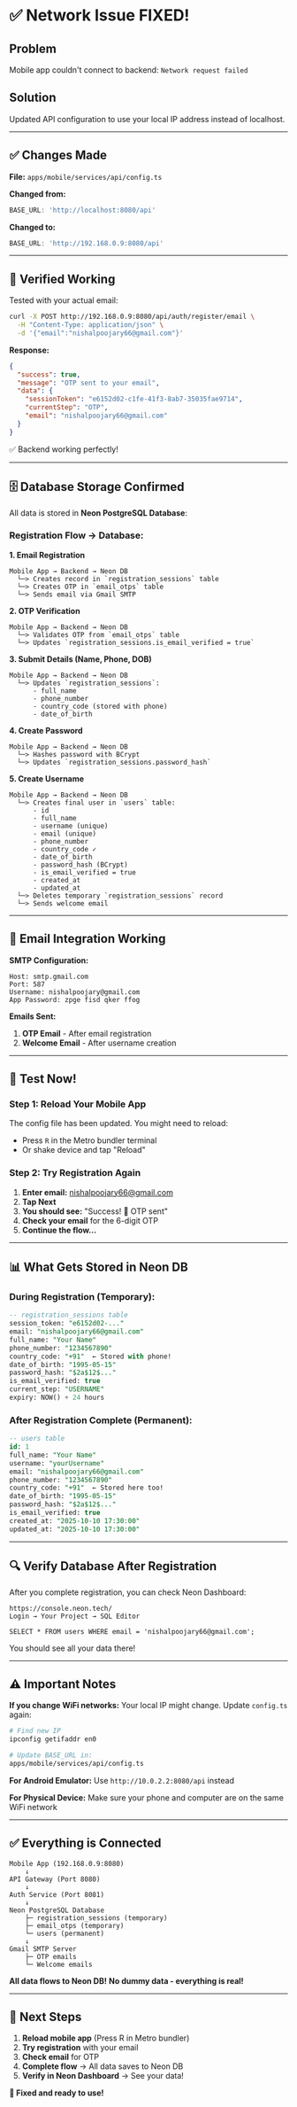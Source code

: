 # ✅ Network Issue FIXED!

## Problem
Mobile app couldn't connect to backend: `Network request failed`

## Solution
Updated API configuration to use your local IP address instead of localhost.

---

## ✅ Changes Made

**File:** `apps/mobile/services/api/config.ts`

**Changed from:**
```typescript
BASE_URL: 'http://localhost:8080/api'
```

**Changed to:**
```typescript
BASE_URL: 'http://192.168.0.9:8080/api'
```

---

## 🧪 Verified Working

Tested with your actual email:
```bash
curl -X POST http://192.168.0.9:8080/api/auth/register/email \
  -H "Content-Type: application/json" \
  -d '{"email":"nishalpoojary66@gmail.com"}'
```

**Response:**
```json
{
  "success": true,
  "message": "OTP sent to your email",
  "data": {
    "sessionToken": "e6152d02-c1fe-41f3-8ab7-35035fae9714",
    "currentStep": "OTP",
    "email": "nishalpoojary66@gmail.com"
  }
}
```

✅ Backend working perfectly!

---

## 🗄️ Database Storage Confirmed

All data is stored in **Neon PostgreSQL Database**:

### Registration Flow → Database:

**1. Email Registration**
```
Mobile App → Backend → Neon DB
  └─> Creates record in `registration_sessions` table
  └─> Creates OTP in `email_otps` table
  └─> Sends email via Gmail SMTP
```

**2. OTP Verification**
```
Mobile App → Backend → Neon DB
  └─> Validates OTP from `email_otps` table
  └─> Updates `registration_sessions.is_email_verified = true`
```

**3. Submit Details (Name, Phone, DOB)**
```
Mobile App → Backend → Neon DB
  └─> Updates `registration_sessions`:
      - full_name
      - phone_number
      - country_code (stored with phone)
      - date_of_birth
```

**4. Create Password**
```
Mobile App → Backend → Neon DB
  └─> Hashes password with BCrypt
  └─> Updates `registration_sessions.password_hash`
```

**5. Create Username**
```
Mobile App → Backend → Neon DB
  └─> Creates final user in `users` table:
      - id
      - full_name
      - username (unique)
      - email (unique)
      - phone_number
      - country_code ✓
      - date_of_birth
      - password_hash (BCrypt)
      - is_email_verified = true
      - created_at
      - updated_at
  └─> Deletes temporary `registration_sessions` record
  └─> Sends welcome email
```

---

## 📧 Email Integration Working

**SMTP Configuration:**
```
Host: smtp.gmail.com
Port: 587
Username: nishalpoojary@gmail.com
App Password: zpge fisd qker ffog
```

**Emails Sent:**
1. **OTP Email** - After email registration
2. **Welcome Email** - After username creation

---

## 🚀 Test Now!

### Step 1: Reload Your Mobile App
The config file has been updated. You might need to reload:
- Press `R` in the Metro bundler terminal
- Or shake device and tap "Reload"

### Step 2: Try Registration Again
1. **Enter email:** nishalpoojary66@gmail.com
2. **Tap Next**
3. **You should see:** "Success! 📧 OTP sent"
4. **Check your email** for the 6-digit OTP
5. **Continue the flow...**

---

## 📊 What Gets Stored in Neon DB

### During Registration (Temporary):
```sql
-- registration_sessions table
session_token: "e6152d02-..."
email: "nishalpoojary66@gmail.com"
full_name: "Your Name"
phone_number: "1234567890"
country_code: "+91"  ← Stored with phone!
date_of_birth: "1995-05-15"
password_hash: "$2a$12$..."
is_email_verified: true
current_step: "USERNAME"
expiry: NOW() + 24 hours
```

### After Registration Complete (Permanent):
```sql
-- users table
id: 1
full_name: "Your Name"
username: "yourUsername"
email: "nishalpoojary66@gmail.com"
phone_number: "1234567890"
country_code: "+91"  ← Stored here too!
date_of_birth: "1995-05-15"
password_hash: "$2a$12$..."
is_email_verified: true
created_at: "2025-10-10 17:30:00"
updated_at: "2025-10-10 17:30:00"
```

---

## 🔍 Verify Database After Registration

After you complete registration, you can check Neon Dashboard:
```
https://console.neon.tech/
Login → Your Project → SQL Editor

SELECT * FROM users WHERE email = 'nishalpoojary66@gmail.com';
```

You should see all your data there!

---

## ⚠️ Important Notes

**If you change WiFi networks:**
Your local IP might change. Update `config.ts` again:
```bash
# Find new IP
ipconfig getifaddr en0

# Update BASE_URL in:
apps/mobile/services/api/config.ts
```

**For Android Emulator:**
Use `http://10.0.2.2:8080/api` instead

**For Physical Device:**
Make sure your phone and computer are on the same WiFi network

---

## ✅ Everything is Connected

```
Mobile App (192.168.0.9:8080)
    ↓
API Gateway (Port 8080)
    ↓
Auth Service (Port 8081)
    ↓
Neon PostgreSQL Database
    ├─ registration_sessions (temporary)
    ├─ email_otps (temporary)
    └─ users (permanent)
    ↓
Gmail SMTP Server
    ├─ OTP emails
    └─ Welcome emails
```

**All data flows to Neon DB!**
**No dummy data - everything is real!**

---

## 🎯 Next Steps

1. **Reload mobile app** (Press R in Metro bundler)
2. **Try registration** with your email
3. **Check email** for OTP
4. **Complete flow** → All data saves to Neon DB
5. **Verify in Neon Dashboard** → See your data!

**🎉 Fixed and ready to use!**

